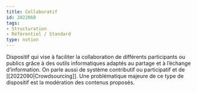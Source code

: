 ```yaml
---
title: Collaboratif
id: 2022068
tags:
- Structuration
- Référentiel / Standard
type: notion
---
```


Dispositif qui vise à faciliter la collaboration de différents participants ou publics grâce à des outils informatiques adaptés au partage et à l’échange d’information. On parle aussi de système contributif ou participatif et de [[2022090|Crowdsourcing]]. Une problématique majeure de ce type de dispositif est la modération des contenus proposés.



